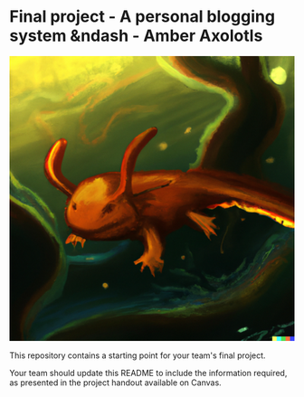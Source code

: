 # Final project - A personal blogging system &ndash - Amber Axolotls

![](./frontend//static//Amber%20Axolotls.png)

This repository contains a starting point for your team's final project.

Your team should update this README to include the information required, as presented in the project handout available on Canvas.
